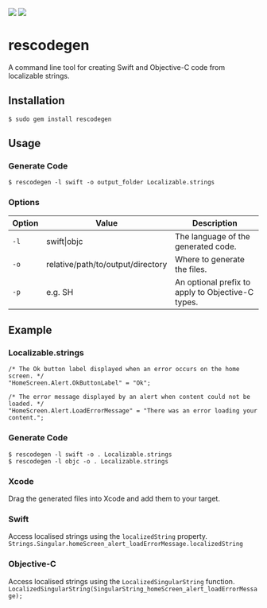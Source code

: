 <a href="https://codeclimate.com/github/seanhenry/rescodegen/coverage"><img src="https://codeclimate.com/github/seanhenry/rescodegen/badges/coverage.svg" /></a>
<a href="https://codeclimate.com/github/seanhenry/rescodegen"><img src="https://codeclimate.com/github/seanhenry/rescodegen/badges/gpa.svg" /></a>
# rescodegen
A command line tool for creating Swift and Objective-C code from localizable strings.
## Installation
`$ sudo gem install rescodegen`

## Usage
### Generate Code
`$ rescodegen -l swift -o output_folder Localizable.strings`
### Options

|Option|Value|Description   |
|---|---|---|
|`-l`|swift\|objc|The language of the generated code.|
|`-o`|relative/path/to/output/directory|Where to generate the files.|
|`-p`|e.g. SH|An optional prefix to apply to Objective-C types.|
## Example
### Localizable.strings  

```
/* The Ok button label displayed when an error occurs on the home screen. */
"HomeScreen.Alert.OkButtonLabel" = "Ok";

/* The error message displayed by an alert when content could not be loaded. */
"HomeScreen.Alert.LoadErrorMessage" = "There was an error loading your content.";
```
### Generate Code

```
$ rescodegen -l swift -o . Localizable.strings
$ rescodegen -l objc -o . Localizable.strings
```
### Xcode
Drag the generated files into Xcode and add them to your target.
### Swift
Access localised strings using the `localizedString` property.
`Strings.Singular.homeScreen_alert_loadErrorMessage.localizedString`
### Objective-C
Access localised strings using the `LocalizedSingularString` function.
`LocalizedSingularString(SingularString_homeScreen_alert_loadErrorMessage);`
